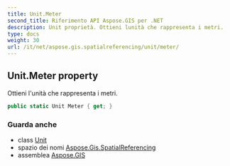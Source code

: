 ```yaml
---
title: Unit.Meter
second_title: Riferimento API Aspose.GIS per .NET
description: Unit proprietà. Ottieni lunità che rappresenta i metri.
type: docs
weight: 30
url: /it/net/aspose.gis.spatialreferencing/unit/meter/
---
```

## Unit.Meter property

Ottieni l'unità che rappresenta i metri.

```csharp
public static Unit Meter { get; }
```

### Guarda anche

* class [Unit](../)
* spazio dei nomi [Aspose.Gis.SpatialReferencing](../../unit/)
* assemblea [Aspose.GIS](../../../)


